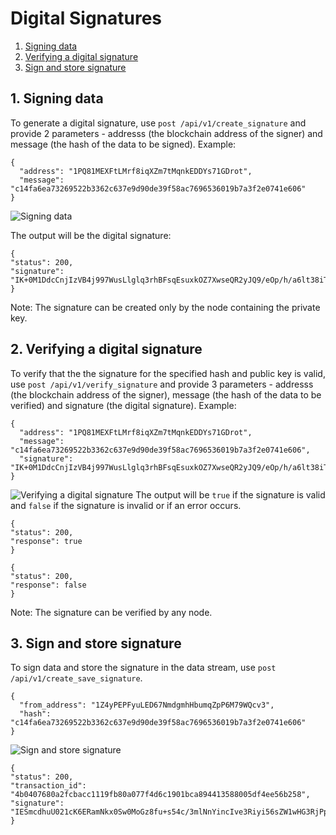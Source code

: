 # Digital Signatures

1. [Signing data](#1-signing-data)
2. [Verifying a digital signature](#2-verifying-a-digital-signature)
3. [Sign and store signature](#3-sign-and-store-signature)

## 1. Signing data
To generate a digital signature, use `post /api/v1/create_signature` and provide 2 parameters - addresss (the blockchain address of the signer) and message (the hash of the data to be signed). Example:
```
{
  "address": "1PQ81MEXFtLMrf8iqXZm7tMqnkEDDYs71GDrot",
  "message": "c14fa6ea73269522b3362c637e9d90de39f58ac7696536019b7a3f2e0741e606"
}
```
![Signing data](http://www.primechaintech.com/img/api_documentation/create_signature.png)

The output will be the digital signature:
```
{
"status": 200,
"signature": "IK+0M1DdcCnjIzVB4j997WusLlglq3rhBFsqEsuxkOZ7XwseQR2yJQ9/eOp/h/a6lt38iTu4aYceSx1yE1oUYIs="
}
```
Note: The signature can be created only by the node containing the private key.

## 2. Verifying a digital signature

To verify that the the signature for the specified hash and public key is valid, use `post /api/v1/verify_signature` and provide 3 parameters - addresss (the blockchain address of the signer), message (the hash of the data to be verified) and signature (the digital signature). Example:
```
{
  "address": "1PQ81MEXFtLMrf8iqXZm7tMqnkEDDYs71GDrot",
  "message": "c14fa6ea73269522b3362c637e9d90de39f58ac7696536019b7a3f2e0741e606",
  "signature": "IK+0M1DdcCnjIzVB4j997WusLlglq3rhBFsqEsuxkOZ7XwseQR2yJQ9/eOp/h/a6lt38iTu4aYceSx1yE1oUYIs="
}
```
![Verifying a digital signature](http://www.primechaintech.com/img/api_documentation/verify_signature.png)
The output will be `true` if the signature is valid and `false` if the signature is invalid or if an error occurs.
```
{
"status": 200,
"response": true
}
```
```
{
"status": 200,
"response": false
}
```
Note: The signature can be verified by any node.

## 3. Sign and store signature 

To sign data and store the signature in the data stream, use `post /api/v1/create_save_signature`.
```
{
  "from_address": "1Z4yPEPFyuLED67NmdgmhHbumqZpP6M79WQcv3",
  "hash": "c14fa6ea73269522b3362c637e9d90de39f58ac7696536019b7a3f2e0741e606"
}
```
![Sign and store signature](http://www.primechaintech.com/img/api_documentation/create_save_signature.png)
```
{
"status": 200,
"transaction_id": "4b0407680a2fcbacc1119fb80a077f4d6c1901bca894413588005df4ee56b258",
"signature": "IESmcdhuU021cK6ERamNkx0Sw0MoGz8fu+s54c/3mlNnYincIve3Riyi56sZW1wHG3RjPpBed5Hq2dCCrM4/lGA="
}
```
